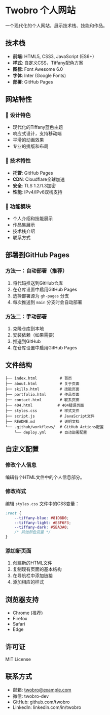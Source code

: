 # Twobro 个人网站

一个现代化的个人网站，展示技术栈、技能和作品。

## 技术栈

- **前端**: HTML5, CSS3, JavaScript (ES6+)
- **样式**: 自定义CSS，Tiffany配色方案
- **图标**: Font Awesome 6.0
- **字体**: Inter (Google Fonts)
- **部署**: GitHub Pages

## 网站特性

### 🎨 设计特色
- 现代化的Tiffany蓝色主题
- 响应式设计，支持移动端
- 平滑的动画效果
- 专业的排版和布局

### 🚀 技术特性
- **托管**: GitHub Pages
- **CDN**: Cloudflare全球加速
- **安全**: TLS 1.2/1.3加密
- **性能**: IPv4/IPv6双栈支持

### 📱 功能模块
- 个人介绍和技能展示
- 作品集展示
- 技术栈介绍
- 联系方式

## 部署到GitHub Pages

### 方法一：自动部署（推荐）

1. 将代码推送到GitHub仓库
2. 在仓库设置中启用GitHub Pages
3. 选择部署源为 `gh-pages` 分支
4. 每次推送到 `main` 分支时会自动部署

### 方法二：手动部署

1. 克隆仓库到本地
2. 安装依赖（如果需要）
3. 推送到GitHub
4. 在仓库设置中启用GitHub Pages

## 文件结构

```
├── index.html          # 首页
├── about.html          # 关于页面
├── skills.html         # 技能页面
├── portfolio.html      # 作品页面
├── contact.html        # 联系页面
├── 404.html           # 404错误页面
├── styles.css          # 样式文件
├── script.js           # JavaScript文件
├── README.md           # 说明文档
└── .github/workflows/  # GitHub Actions配置
    └── deploy.yml      # 自动部署配置
```

## 自定义配置

### 修改个人信息
编辑各个HTML文件中的个人信息部分。

### 修改样式
编辑 `styles.css` 文件中的CSS变量：
```css
:root {
    --tiffany-blue: #81D8D0;
    --tiffany-light: #E8F6F3;
    --tiffany-dark: #5BA3A0;
    /* 其他颜色变量 */
}
```

### 添加新页面
1. 创建新的HTML文件
2. 复制现有页面的基本结构
3. 在导航栏中添加链接
4. 添加相应的样式

## 浏览器支持

- Chrome (推荐)
- Firefox
- Safari
- Edge

## 许可证

MIT License

## 联系方式

- 邮箱: twobro@example.com
- 微信: twobro-dev
- GitHub: github.com/twobro
- LinkedIn: linkedin.com/in/twobro 
